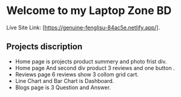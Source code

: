 # Welcome to my Laptop Zone BD

Live Site Link: [https://genuine-fenglisu-84ac5e.netlify.app/].

## Projects discription 

- Home page is projects product summery and photo frist div. 
- Home page And second div product 3 reviews and one button .
- Reviews page 6 reviews show 3 collom grid cart.
- Line Chart and Bar Chart is Dashboard.
- Blogs page is 3 Question and Answer.

